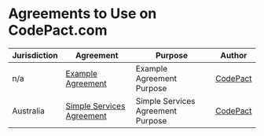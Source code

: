 # Agreements to Use on CodePact.com

| Jurisdiction | Agreement |  Purpose | Author |
| ------------- | ------------- |------------- |------------- |
| n/a | [Example Agreement](https://github.com/CodePact/au-simple-services/blob/master/au-simple-services.md) |Example Agreement Purpose  | [CodePact](http://github.com/codepact) |
| Australia | [Simple Services Agreement](https://github.com/CodePact/au-simple-services/blob/master/au-simple-services.md) |Simple Services Agreement Purpose | [CodePact](http://github.com/codepact) |
